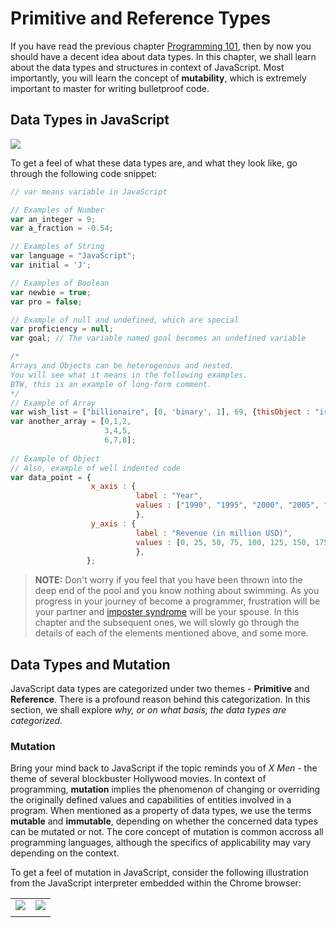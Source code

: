 # Primitive and Reference Types

If you have read the previous chapter [Programming 101](https://github.com/datasouvik/getting_started_with_javascript/blob/master/Chapters/2_programming101.md), then by now you should have a decent idea about data types. In this chapter, we shall learn about the data types and structures in context of JavaScript. Most importantly, you will learn the concept of __mutability__, which is extremely important to master for writing bulletproof code.

## Data Types in JavaScript

![](https://github.com/datasouvik/getting_started_with_javascript/blob/master/Assets/dataTypes.png)    

To get a feel of what these data types are, and what they look like, go through the following code snippet:    

```javascript
// var means variable in JavaScript

// Examples of Number
var an_integer = 9;
var a_fraction = -0.54;

// Examples of String
var language = "JavaScript";
var initial = 'J';

// Examples of Boolean
var newbie = true;
var pro = false;

// Example of null and undefined, which are special
var proficiency = null;
var goal; // The variable named goal becomes an undefined variable

/*
Arrays and Objects can be heterogenous and nested.
You will see what it means in the following examples.
BTW, this is an example of long-form comment.
*/
// Example of Array
var wish_list = ["billionaire", [0, 'binary', 1], 69, {thisObject : "isAwesOme"}];
var another_array = [0,1,2,
                     3,4,5,
                     6,7,8];
                     
// Example of Object
// Also, example of well indented code
var data_point = {
                  x_axis : {
                            label : "Year", 
                            values : ["1990", "1995", "2000", "2005", "2010", "2015", "2012"],
                            },
                  y_axis : {
                            label : "Revenue (in million USD)",
                            values : [0, 25, 50, 75, 100, 125, 150, 175, 200, 250, 300, 350, 400],
                            },
                 };
```

> __NOTE:__ Don't worry if you feel that you have been thrown into the deep end of the pool and you know nothing about swimming. As you progress in your journey of become a programmer, frustration will be your partner and [imposter syndrome](https://en.wikipedia.org/wiki/Impostor_syndrome) will be your spouse. In this chapter and the subsequent ones, we will slowly go through the details of each of the elements mentioned above, and some more.    

## Data Types and Mutation

JavaScript data types are categorized under two themes - __Primitive__ and __Reference__. There is a profound reason behind this categorization. In this section, we shall explore _why, or on what basis, the data types are categorized_.

### Mutation

Bring your mind back to JavaScript if the topic reminds you of _X Men_ - the theme of several blockbuster Hollywood movies. In context of programming, __mutation__ implies the phenomenon of changing or overriding the originally defined values and capabilities of entities involved in a program. When mentioned as a property of data types, we use the terms __mutable__ and __immutable__, depending on whether the concerned data types can be mutated or not. The core concept of mutation is common accross all programming languages, although the specifics of applicability may vary depending on the context.

To get a feel of mutation in JavaScript, consider the following illustration from the JavaScript interpreter embedded within the Chrome browser:

<table>
  <thead>
  </head>
  <tbody>
    <tr>
      <td>
        <img src="https://github.com/datasouvik/getting_started_with_javascript/blob/master/Assets/immutableNumber.png"/>
      </td>
      <td>
        <img src="https://github.com/datasouvik/getting_started_with_javascript/blob/master/Assets/mutableObject.png"/>      
      </td>
    </tr>
    <tr>
      <td>
        <img src=""/>
      </td>
      <td>
        <img src=""/>      
      </td>
  </tr>  
  </tbody>
</table>

